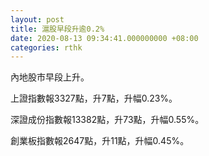 ```yaml
---
layout: post
title: 滬股早段升逾0.2%
date: 2020-08-13 09:34:41.000000000 +08:00
categories: rthk
---
```


內地股市早段上升。

上證指數報3327點，升7點，升幅0.23%。

深證成份指數報13382點，升73點，升幅0.55%。

創業板指數報2647點，升11點，升幅0.45%。
